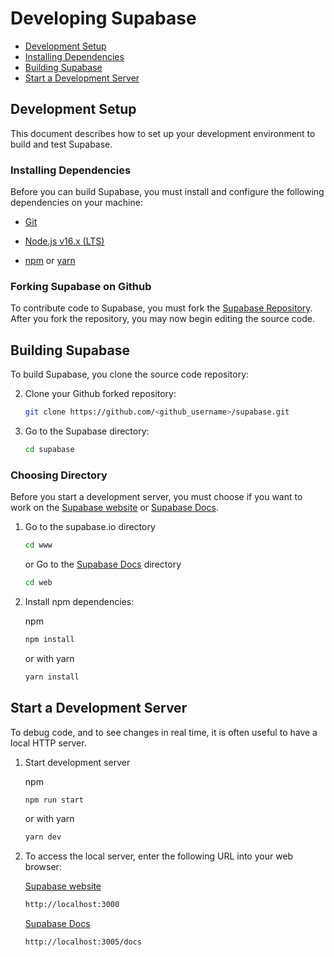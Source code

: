 # Developing Supabase

* [Development Setup](##Development-Setup)
* [Installing Dependencies](###Installing-Dependencies)
* [Building Supabase](##Building-Supabase)
* [Start a Development Server](##Start-a-Development-Server)

## Development Setup

This document describes how to set up your development environment to build and test Supabase.

### Installing Dependencies

Before you can build Supabase, you must install and configure the following dependencies on your
machine:

* [Git](http://git-scm.com/)

* [Node.js v16.x (LTS)](http://nodejs.org)

* [npm](https://www.npmjs.com/) or [yarn](https://yarnpkg.com/)

### Forking Supabase on Github

To contribute code to Supabase, you must fork the [Supabase Repository](https://github.com/supabase/supabase). After you fork the repository, you may now begin editing the source code.

## Building Supabase

To build Supabase, you clone the source code repository:

2. Clone your Github forked repository:
   ```sh
   git clone https://github.com/<github_username>/supabase.git
   ```

3. Go to the Supabase directory:
   ```sh
   cd supabase
   ```

### Choosing Directory

Before you start a development server, you must choose if you want to work on the [Supabase website](https://supabase.io) or [Supabase Docs](https://supabase.io/docs/).

1. Go to the supabase.io directory
    ```sh
    cd www
    ```
    or Go to the [Supabase Docs](https://supabase.io/docs/) directory
    ```sh
    cd web
    ```

2. Install npm dependencies:

    npm
    ```sh
    npm install
    ```

    or with yarn
    ```sh
    yarn install
    ```

## Start a Development Server

To debug code, and to see changes in real time, it is often useful to have a local HTTP server.

1. Start development server

    npm
    ```sh
    npm run start
    ```

    or with yarn
    ```sh
    yarn dev
    ```

2. To access the local server, enter the following URL into your web browser:

    [Supabase website](https://supabase.io)
    ```sh
    http://localhost:3000
    ```

    [Supabase Docs](https://supabase.io/docs/)
    ```sh
    http://localhost:3005/docs
    ```
